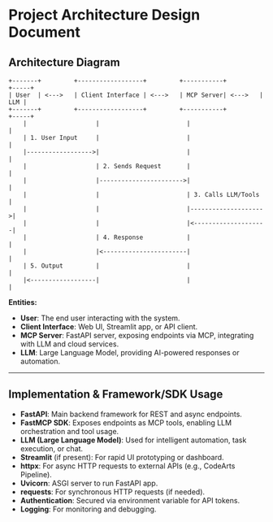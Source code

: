 # Project Architecture Design Document

## Architecture Diagram

```
+-------+         +------------------+         +-----------+         +-----+
| User  | <--->   | Client Interface | <--->   | MCP Server| <--->   | LLM |
+-------+         +------------------+         +-----------+         +-----+
    |                   |                        |                     |
    | 1. User Input     |                        |                     |
    |------------------>|                        |                     |
    |                   | 2. Sends Request       |                     |
    |                   |----------------------->|                     |
    |                   |                        | 3. Calls LLM/Tools  |
    |                   |                        |-------------------->|
    |                   |                        |<--------------------|
    |                   | 4. Response            |                     |
    |                   |<-----------------------|                     |
    | 5. Output         |                        |                     |
    |<------------------|                        |                     |
```

**Entities:**
- **User**: The end user interacting with the system.
- **Client Interface**: Web UI, Streamlit app, or API client.
- **MCP Server**: FastAPI server, exposing endpoints via MCP, integrating with LLM and cloud services.
- **LLM**: Large Language Model, providing AI-powered responses or automation.

---

## Implementation & Framework/SDK Usage

- **FastAPI**: Main backend framework for REST and async endpoints.
- **FastMCP SDK**: Exposes endpoints as MCP tools, enabling LLM orchestration and tool usage.
- **LLM (Large Language Model)**: Used for intelligent automation, task execution, or chat.
- **Streamlit** (if present): For rapid UI prototyping or dashboard.
- **httpx**: For async HTTP requests to external APIs (e.g., CodeArts Pipeline).
- **Uvicorn**: ASGI server to run FastAPI app.
- **requests**: For synchronous HTTP requests (if needed).
- **Authentication**: Secured via environment variable for API tokens.
- **Logging**: For monitoring and debugging.